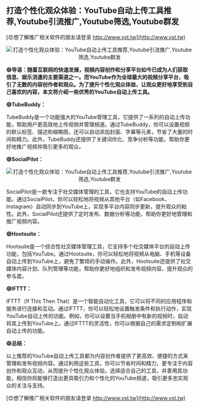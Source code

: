 ## **打造个性化观众体验：YouTube自动上传工具推荐,Youtube引流推广,Youtube筛选,Youtube群发**

[😍想了解推广相关软件的朋友请登录 http://www.vst.tw](http://www.vst.tw)

 <center><img src="https://vst.tw/MP4/tuiguang/png/2.png" alt="打造个性化观众体验：YouTube自动上传工具推荐,Youtube引流推广,Youtube筛选,Youtube群发"></center>

**😄导语：随着互联网的快速发展，视频内容创作和分享平台如今已成为人们获取信息、娱乐消遣的主要渠道之一。而YouTube作为全球最大的视频分享平台，吸引了无数的内容创作者和观众。为了提升个性化观众体验，让观众更好地享受到自己喜欢的内容，本文将介绍一些优秀的YouTube自动上传工具。**

**😄TubeBuddy：**

TubeBuddy是一个功能强大的YouTube管理工具，它提供了一系列的自动上传功能，帮助用户更高效地上传视频并管理频道。通过TubeBuddy，你可以设置视频的默认标签、描述和缩略图，还可以自动添加封面、字幕等元素，节省了大量的时间和精力。此外，TubeBuddy还提供了关键词优化、竞争分析等功能，帮助你更好地推广视频并吸引更多的观众。

**😄SocialPilot：**

 <center><img src="https://vst.tw/MP4/tuiguang/png/1.png" alt="打造个性化观众体验：YouTube自动上传工具推荐,Youtube引流推广,Youtube筛选,Youtube群发"></center>

SocialPilot是一款专注于社交媒体管理的工具，它也支持YouTube的自动上传功能。通过SocialPilot，你可以轻松地将视频从其他平台（如Facebook、Instagram）自动同步到YouTube上，实现多平台内容同步更新，提升观众的粘性。此外，SocialPilot还提供了定时发布、数据分析等功能，帮助你更好地管理和推广视频内容。

**😄Hootsuite：**

Hootsuite是一个综合性社交媒体管理工具，它支持多个社交媒体平台的自动上传功能，包括YouTube。通过Hootsuite，你可以轻松地将视频从电脑、手机等设备自动上传到YouTube上，避免了繁琐的手动操作。此外，Hootsuite还提供了社交媒体内容计划、队列管理等功能，帮助你更好地组织和发布视频内容，提升观众的参与度。

**😄IFTTT：**

IFTTT（If This Then That）是一个智能自动化工具，它可以将不同的应用程序和服务进行连接和互动。通过IFTTT，你可以轻松地设置触发条件和执行动作，实现YouTube自动上传的功能。例如，你可以设置当手机相册中有新的视频时，自动将其上传到YouTube上。通过IFTTT的灵活性，你可以根据自己的需求定制和扩展自动上传的功能。

**😄总结：**

以上推荐的YouTube自动上传工具都为内容创作者提供了更高效、便捷的方式来管理和发布视频内容。通过利用这些工具，你可以节省时间和精力，更专注于内容创作和观众互动，从而提升个性化观众体验。选择适合自己的工具，并善用其功能，相信你将能够打造出更具吸引力和个性化的YouTube频道，吸引更多忠实观众的关注与支持。

[😍想了解推广相关软件的朋友请登录 http://www.vst.tw](http://www.vst.tw)



